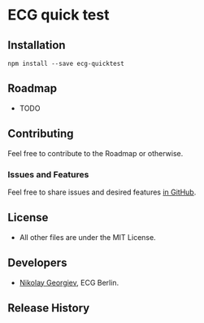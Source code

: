 ECG quick test
==================

## Installation

```
npm install --save ecg-quicktest
```

## Roadmap

* TODO

## Contributing

Feel free to contribute to the Roadmap or otherwise.

### Issues and Features

Feel free to share issues and desired features [in GitHub](https://github.com/nikolayhg/ecg-data-quicktest/issues).

## License

* All other files are under the MIT License.

## Developers

* [Nikolay Georgiev](http://nikolay-georgiev.net/), ECG Berlin.

## Release History

